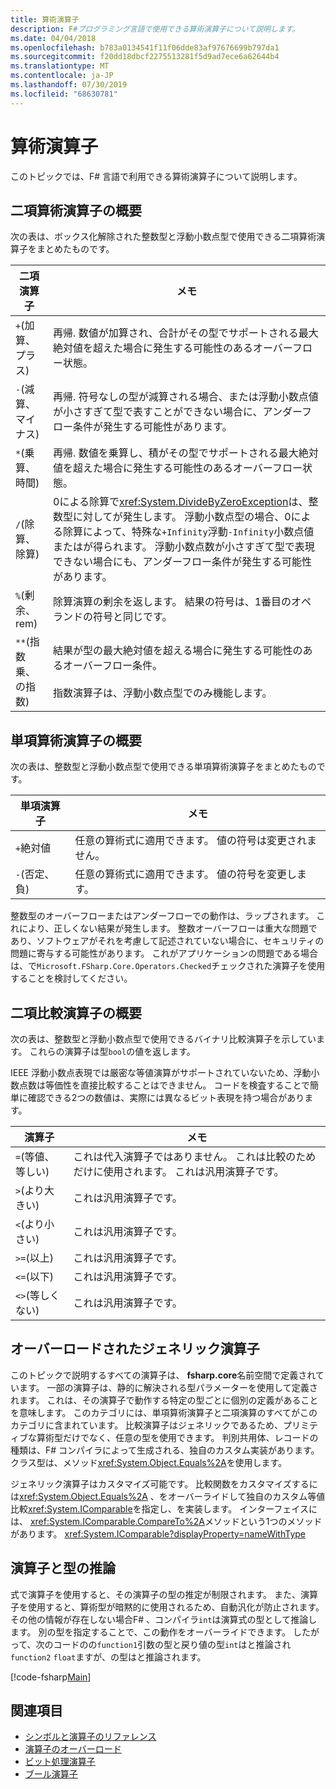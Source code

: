 ```yaml
---
title: 算術演算子
description: F#プログラミング言語で使用できる算術演算子について説明します。
ms.date: 04/04/2018
ms.openlocfilehash: b783a0134541f11f06dde83af97676699b797da1
ms.sourcegitcommit: f20dd18dbcf2275513281f5d9ad7ece6a62644b4
ms.translationtype: MT
ms.contentlocale: ja-JP
ms.lasthandoff: 07/30/2019
ms.locfileid: "68630781"
---
```

# <a name="arithmetic-operators"></a>算術演算子

このトピックでは、F# 言語で利用できる算術演算子について説明します。

## <a name="summary-of-binary-arithmetic-operators"></a>二項算術演算子の概要

次の表は、ボックス化解除された整数型と浮動小数点型で使用できる二項算術演算子をまとめたものです。

|二項演算子|メモ|
|---------------|-----|
|`+`(加算、プラス)|再帰. 数値が加算され、合計がその型でサポートされる最大絶対値を超えた場合に発生する可能性のあるオーバーフロー状態。|
|`-`(減算、マイナス)|再帰. 符号なしの型が減算される場合、または浮動小数点値が小さすぎて型で表すことができない場合に、アンダーフロー条件が発生する可能性があります。|
|`*`(乗算、時間)|再帰. 数値を乗算し、積がその型でサポートされる最大絶対値を超えた場合に発生する可能性のあるオーバーフロー状態。|
|`/`(除算、除算)|0による除算で<xref:System.DivideByZeroException>は、整数型に対してが発生します。 浮動小数点型の場合、0による除算によって、特殊な`+Infinity`浮動`-Infinity`小数点値またはが得られます。 浮動小数点数が小さすぎて型で表現できない場合にも、アンダーフロー条件が発生する可能性があります。|
|`%`(剰余、rem)|除算演算の剰余を返します。 結果の符号は、1番目のオペランドの符号と同じです。|
|`**`(指数乗、の指数)|結果が型の最大絶対値を超える場合に発生する可能性のあるオーバーフロー条件。<br /><br />指数演算子は、浮動小数点型でのみ機能します。|

## <a name="summary-of-unary-arithmetic-operators"></a>単項算術演算子の概要

次の表は、整数型と浮動小数点型で使用できる単項算術演算子をまとめたものです。

|単項演算子|メモ|
|--------------|-----|
|`+`絶対値|任意の算術式に適用できます。 値の符号は変更されません。|
|`-`(否定、負)|任意の算術式に適用できます。 値の符号を変更します。|

整数型のオーバーフローまたはアンダーフローでの動作は、ラップされます。 これにより、正しくない結果が発生します。 整数オーバーフローは重大な問題であり、ソフトウェアがそれを考慮して記述されていない場合に、セキュリティの問題に寄与する可能性があります。 これがアプリケーションの問題である場合は、で`Microsoft.FSharp.Core.Operators.Checked`チェックされた演算子を使用することを検討してください。

## <a name="summary-of-binary-comparison-operators"></a>二項比較演算子の概要

次の表は、整数型と浮動小数点型で使用できるバイナリ比較演算子を示しています。 これらの演算子は型`bool`の値を返します。

IEEE 浮動小数点表現では厳密な等値演算がサポートされていないため、浮動小数点数は等価性を直接比較することはできません。 コードを検査することで簡単に確認できる2つの数値は、実際には異なるビット表現を持つ場合があります。

|演算子|メモ|
|--------|-----|
|`=`(等値、等しい)|これは代入演算子ではありません。 これは比較のためだけに使用されます。 これは汎用演算子です。|
|`>`(より大きい)|これは汎用演算子です。|
|`<`(より小さい)|これは汎用演算子です。|
|`>=`(以上)|これは汎用演算子です。|
|`<=`(以下)|これは汎用演算子です。|
|`<>`(等しくない)|これは汎用演算子です。|

## <a name="overloaded-and-generic-operators"></a>オーバーロードされたジェネリック演算子

このトピックで説明するすべての演算子は、 **fsharp.core**名前空間で定義されています。 一部の演算子は、静的に解決される型パラメーターを使用して定義されます。 これは、その演算子で動作する特定の型ごとに個別の定義があることを意味します。 このカテゴリには、単項算術演算子と二項演算のすべてがこのカテゴリに含まれています。 比較演算子はジェネリックであるため、プリミティブな算術型だけでなく、任意の型を使用できます。 判別共用体、レコードの種類は、F# コンパイラによって生成される、独自のカスタム実装があります。 クラス型は、メソッド<xref:System.Object.Equals%2A>を使用します。

ジェネリック演算子はカスタマイズ可能です。 比較関数をカスタマイズするには<xref:System.Object.Equals%2A> 、をオーバーライドして独自のカスタム等値比較<xref:System.IComparable>を指定し、を実装します。 インターフェイスには、 <xref:System.IComparable.CompareTo%2A>メソッドという1つのメソッドがあります。 <xref:System.IComparable?displayProperty=nameWithType>

## <a name="operators-and-type-inference"></a>演算子と型の推論

式で演算子を使用すると、その演算子の型の推定が制限されます。 また、演算子を使用すると、算術型が暗黙的に使用されるため、自動汎化が防止されます。 その他の情報が存在しない場合F# 、コンパイラ`int`は演算式の型として推論します。 別の型を指定することで、この動作をオーバーライドできます。 したがって、次のコードのの`function1`引数の型と戻り値の型`int`はと推論され`function2` `float`ますが、の型はと推論されます。

[!code-fsharp[Main](~/samples/snippets/fsharp/lang-ref-1/snippet3501.fs)]

## <a name="see-also"></a>関連項目

- [シンボルと演算子のリファレンス](index.md)
- [演算子のオーバーロード](../operator-overloading.md)
- [ビット処理演算子](bitwise-operators.md)
- [ブール演算子](boolean-operators.md)
